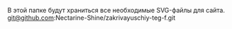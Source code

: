 В этой папке будут храниться все необходимые SVG-файлы для сайта.
git@github.com:Nectarine-Shine/zakrivayuschiy-teg-f.git
